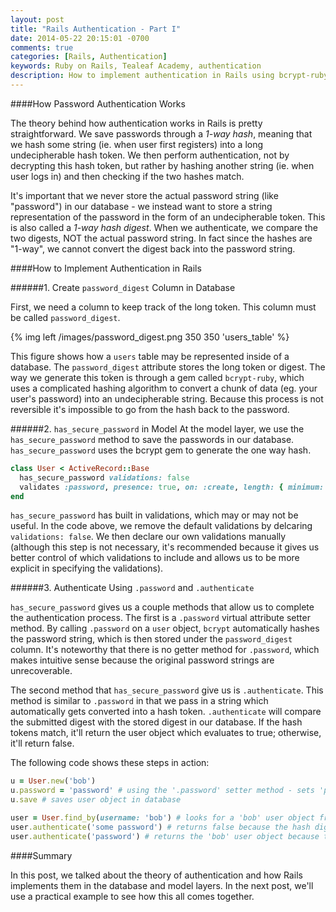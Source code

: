 ```yaml
---
layout: post
title: "Rails Authentication - Part I"
date: 2014-05-22 20:15:01 -0700
comments: true
categories: [Rails, Authentication]
keywords: Ruby on Rails, Tealeaf Academy, authentication
description: How to implement authentication in Rails using bcrypt-ruby and has_secure_password
---
```


####How Password Authentication Works

The theory behind how authentication works in Rails is pretty straightforward. We save passwords through a *1-way hash*, meaning that we hash some string (ie. when user first registers) into a long undecipherable hash token. We then perform authentication, not by decrypting this hash token, but rather by hashing another string (ie. when user logs in) and then checking if the two hashes match. 

It's important that we never store the actual password string (like "password") in our database - we instead want to store a string representation of the password in the form of an undecipherable token. This is also called a *1-way hash digest*. When we authenticate, we compare the two digests, NOT the actual password string. In fact since the hashes are "1-way", we cannot convert the digest back into the password string. 

####How to Implement Authentication in Rails

######1. Create `password_digest` Column in Database

First, we need a column to keep track of the long token. This column must be called `password_digest`. 

{% img left /images/password_digest.png 350 350 'users_table' %}

This figure shows how a `users` table may be represented inside of a database. The `password_digest` attribute stores the long token or digest. The way we generate this token is through a gem called `bcrypt-ruby`, which uses a complicated hashing algorithm to convert a chunk of data (eg. your user's password) into an undecipherable string. Because this process is not reversible it's impossible to go from the hash back to the password.  

######2. `has_secure_password` in Model
At the model layer, we use the `has_secure_password` method to save the passwords in our database. `has_secure_password` uses the bcrypt gem to generate the one way hash. 

```ruby User Model with has_secure_password
class User < ActiveRecord::Base
  has_secure_password validations: false
  validates :password, presence: true, on: :create, length: { minimum: 5 }
end
```

`has_secure_password` has built in validations, which may or may not be useful. In the code above, we remove the default validations by delcaring `validations: false`. We then declare our own validations manually (although this step is not necessary, it's recommended because it gives us better control of which validations to include and allows us to be more explicit in specifying the validations).

######3. Authenticate Using `.password` and `.authenticate`

`has_secure_password` gives us a couple methods that allow us to complete the authentication process. The first is a `.password` virtual attribute setter method. By calling `.password` on a `user` object, `bcrypt` automatically hashes the password string, which is then stored under the `password_digest` column. It's noteworthy that there is no getter method for `.password`, which makes intuitive sense because the original password strings are unrecoverable. 

The second method that `has_secure_password` give us is `.authenticate`. This method is similar to `.password` in that we pass in a string which automatically gets converted into a hash token. `.authenticate` will compare the submitted digest with the stored digest in our database. If the hash tokens match, it'll return the user object which evaluates to true; otherwise, it'll return false. 

The following code shows these steps in action:

```ruby
u = User.new('bob')
u.password = 'password' # using the '.password' setter method - sets 'password_digest'
u.save # saves user object in database

user = User.find_by(username: 'bob') # looks for a 'bob' user object from database
user.authenticate('some password') # returns false because the hash digests do not match
user.authenticate('password') # returns the 'bob' user object because the hash digests do match
```

####Summary

In this post, we talked about the theory of authentication and how Rails implements them in the database and model layers. In the next post, we'll use a practical example to see how this all comes together. 
















